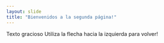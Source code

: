 ```yaml
---
layout: slide
title: "Bienvenidos a la segunda página!"
---
```

Texto gracioso
Utiliza la flecha hacia la izquierda para volver!
